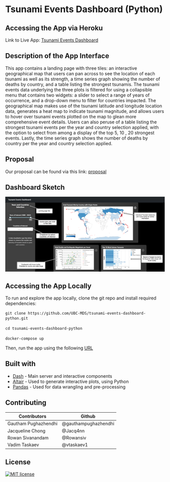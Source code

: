 # Tsunami Events Dashboard (Python)

## Accessing the App via Heroku

Link to Live App: [Tsunami Events Dashboard](https://tsunami-events-dashboard.herokuapp.com/)

## Description of the App Interface

This app contains a landing page with three tiles: an interactive geographical map that users can pan across to see the location of each tsunami as well as its strength, a time series graph showing the number of deaths by country, and a table listing the strongest tsunamis. The tsunami events data underlying the three plots is filtered for using a collapsible menu that contains two widgets: a slider to select a range of years of occurrence, and a drop-down menu to filter for countries impacted. The geographical map makes use of the tsunami latitude and longitude location data, generates a heat map to indicate tsunami magnitude, and allows users to hover over tsunami events plotted on the map to glean more comprehensive event details. Users can also peruse of a table listing the strongest tsunami events per the year and country selection applied, with the option to select from among a display of the top 5, 10 , 20 strongest events. Lastly, the time series graph shows the number of deaths by country per the year and country selection applied.

## Proposal

Our proposal can be found via this link: [proposal](docs/proposal.md)

## Dashboard Sketch

![dashboard sketch](img/tsunami_sketch.png)

## Accessing the App Locally

To run and explore the app locally, clone the git repo and install required dependencies:

    git clone https://github.com/UBC-MDS/tsunami-events-dashboard-python.git

    cd tsunami-events-dashboard-python

    docker-compose up

Then, run the app using the following [URL](http://localhost:8000/)


## Built with

-   [Dash](https://dash.plot.ly/) - Main server and interactive components
-   [Altair](https://altair-viz.github.io/index.html) - Used to generate interactive plots, using Python
-   [Pandas](https://pandas.pydata.org/) - Used for data wrangling and pre-processing

## Contributing

| Contributors         | Github                |
|----------------------|-----------------------|
| Gautham Pughazhendhi | \@gauthampughazhendhi |
| Jacqueline Chong     | \@Jacq4nn             |
| Rowan Sivanandam     | \@Rowansiv            |
| Vadim Taskaev        | \@vtaskaev1           |

## License

[![MIT license](https://img.shields.io/badge/License-MIT-blue.svg)](https://github.com/UBC-MDS/532-Group21/blob/main/LICENSE)
